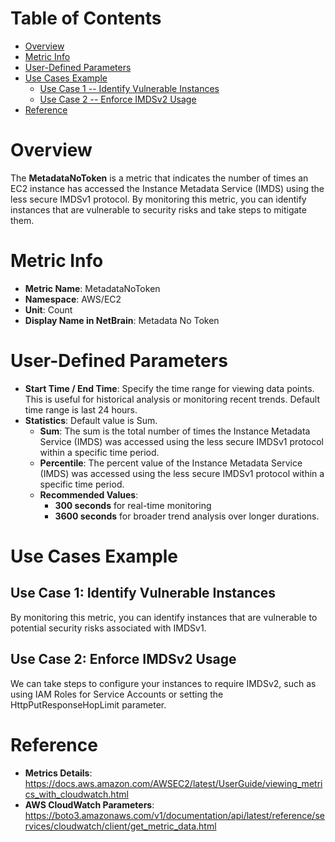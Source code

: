 # Table of Contents
- [Overview](#overview)
- [Metric Info](#metric-info)
- [User-Defined Parameters](#user-defined-parameters)
- [Use Cases Example](#example)
    - [Use Case 1 -- Identify Vulnerable Instances](#example-1) 
    - [Use Case 2 -- Enforce IMDSv2 Usage](#example-2)
- [Reference](#reference)

# Overview <a name="overview"></a>
The <b>MetadataNoToken</b> is a metric that indicates the number of times an EC2 instance has accessed the Instance Metadata Service (IMDS) using the less secure IMDSv1 protocol. By monitoring this metric, you can identify instances that are vulnerable to security risks and take steps to mitigate them.

# Metric Info <a name="metric-info"></a>
* <b>Metric Name</b>: MetadataNoToken
* <b>Namespace</b>: AWS/EC2
* <b>Unit</b>: Count
* <b>Display Name in NetBrain</b>: Metadata No Token

# User-Defined Parameters <a name="user-defined-parameters"></a>
* <b>Start Time / End Time</b>: Specify the time range for viewing data points. This is useful for historical analysis or monitoring recent trends. Default time range is last 24 hours.
* <b>Statistics</b>: Default value is Sum.
  * <b>Sum</b>: The sum is the total number of times the Instance Metadata Service (IMDS) was accessed using the less secure IMDSv1 protocol within a specific time period.
  * <b>Percentile</b>: The percent value of the Instance Metadata Service (IMDS) was accessed using the less secure IMDSv1 protocol within a specific time period.
  * <b>Recommended Values</b>:
    * <b>300 seconds</b> for real-time monitoring
    * <b>3600 seconds</b> for broader trend analysis over longer durations.

# Use Cases Example <a name="example"></a>
## Use Case 1: Identify Vulnerable Instances <a name="example-1"></a>
By monitoring this metric, you can identify instances that are vulnerable to potential security risks associated with IMDSv1.

## Use Case 2: Enforce IMDSv2 Usage <a name="example-2"></a>
We can take steps to configure your instances to require IMDSv2, such as using IAM Roles for Service Accounts or setting the HttpPutResponseHopLimit parameter.

# Reference <a name="reference"></a>
* <b>Metrics Details</b>: https://docs.aws.amazon.com/AWSEC2/latest/UserGuide/viewing_metrics_with_cloudwatch.html
* <b>AWS CloudWatch Parameters</b>: https://boto3.amazonaws.com/v1/documentation/api/latest/reference/services/cloudwatch/client/get_metric_data.html